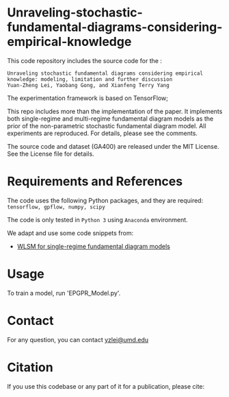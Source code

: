 # Unraveling-stochastic-fundamental-diagrams-considering-empirical-knowledge

This code repository includes the source code for the :

```
Unraveling stochastic fundamental diagrams considering empirical knowledge: modeling, limitation and further discussion
Yuan-Zheng Lei, Yaobang Gong, and Xianfeng Terry Yang
```

The experimentation framework is based on TensorFlow; 

This repo includes more than the implementation of the paper. It implements both single-regime and multi-regime fundamental diagram models as the prior of the non-parametric stochastic fundamental diagram model. All experiments are reproduced. For details, please see the comments.

The source code and dataset (GA400) are released under the MIT License. See the License file for details.


# Requirements and References
The code uses the following Python packages, and they are required: ``tensorflow, gpflow, numpy, scipy``

The code is only tested in ``Python 3`` using ``Anaconda`` environment.

We adapt and use some code snippets from:
* [WLSM for single-regime fundamental diagram models](https://github.com/YuanzhengLei/Weighted-the-least-square-method-for-single-regime-fundamental-diagram-models)



# Usage
To train a model, run 'EPGPR_Model.py'.

# Contact
For any question, you can contact yzlei@umd.edu

# Citation
If you use this codebase or any part of it for a publication, please cite:
```

```
